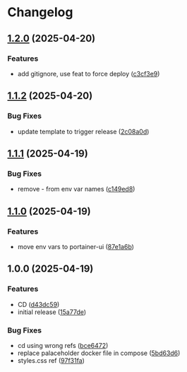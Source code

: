 # Changelog

## [1.2.0](https://github.com/EvanSchalton/portainer-homepage/compare/v1.1.2...v1.2.0) (2025-04-20)


### Features

* add gitignore, use feat to force deploy ([c3cf3e9](https://github.com/EvanSchalton/portainer-homepage/commit/c3cf3e953e7e60d7c95575513f18c0073212f245))

## [1.1.2](https://github.com/EvanSchalton/portainer-homepage/compare/v1.1.1...v1.1.2) (2025-04-20)


### Bug Fixes

* update template to trigger release ([2c08a0d](https://github.com/EvanSchalton/portainer-homepage/commit/2c08a0da1ad4caad142a57d3c7c3d5ac3f0131cd))

## [1.1.1](https://github.com/EvanSchalton/portainer-homepage/compare/v1.1.0...v1.1.1) (2025-04-19)


### Bug Fixes

* remove - from env var names ([c149ed8](https://github.com/EvanSchalton/portainer-homepage/commit/c149ed848f973509618df019e4745eb25ea1e6ad))

## [1.1.0](https://github.com/EvanSchalton/portainer-homepage/compare/v1.0.0...v1.1.0) (2025-04-19)


### Features

* move env vars to portainer-ui ([87e1a6b](https://github.com/EvanSchalton/portainer-homepage/commit/87e1a6b6dc87c5d950614a430812d7d43eb97a21))

## 1.0.0 (2025-04-19)


### Features

* CD ([d43dc59](https://github.com/EvanSchalton/portainer-homepage/commit/d43dc59a0aa90c24ddbab1eb41e5163f4bf1c13c))
* initial release ([15a77de](https://github.com/EvanSchalton/portainer-homepage/commit/15a77dee8ce338c00c6693a41adba26be45c2f9c))


### Bug Fixes

* cd using wrong refs ([bce6472](https://github.com/EvanSchalton/portainer-homepage/commit/bce64725a487af7f464b04bc931c61faeb33e46f))
* replace palaceholder docker file in compose ([5bd63d6](https://github.com/EvanSchalton/portainer-homepage/commit/5bd63d674fea9e8062ca8a0e50b1ff0372610d16))
* styles.css ref ([97f31fa](https://github.com/EvanSchalton/portainer-homepage/commit/97f31fa52cfa5b28b67866672dcebe0b10ba5c0b))
